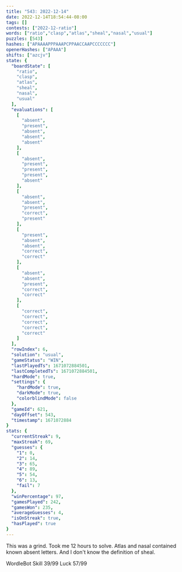 ```yaml
---
title: "543: 2022-12-14"
date: 2022-12-14T18:54:44-08:00
tags: []
contests: ["2022-12-ratio"]
words: ["ratio","clasp","atlas","sheal","nasal","usual"]
puzzles: [543]
hashes: ["APAAAAPPPAAAPCPPAACCAAPCCCCCCC"]
openerHashes: ["APAAA"]
shifts: ["azcjv"]
state: {
  "boardState": [
    "ratio",
    "clasp",
    "atlas",
    "sheal",
    "nasal",
    "usual"
  ],
  "evaluations": [
    [
      "absent",
      "present",
      "absent",
      "absent",
      "absent"
    ],
    [
      "absent",
      "present",
      "present",
      "present",
      "absent"
    ],
    [
      "absent",
      "absent",
      "present",
      "correct",
      "present"
    ],
    [
      "present",
      "absent",
      "absent",
      "correct",
      "correct"
    ],
    [
      "absent",
      "absent",
      "present",
      "correct",
      "correct"
    ],
    [
      "correct",
      "correct",
      "correct",
      "correct",
      "correct"
    ]
  ],
  "rowIndex": 6,
  "solution": "usual",
  "gameStatus": "WIN",
  "lastPlayedTs": 1671072884501,
  "lastCompletedTs": 1671072884501,
  "hardMode": true,
  "settings": {
    "hardMode": true,
    "darkMode": true,
    "colorblindMode": false
  },
  "gameId": 621,
  "dayOffset": 543,
  "timestamp": 1671072884
}
stats: {
  "currentStreak": 9,
  "maxStreak": 69,
  "guesses": {
    "1": 0,
    "2": 14,
    "3": 65,
    "4": 89,
    "5": 54,
    "6": 13,
    "fail": 7
  },
  "winPercentage": 97,
  "gamesPlayed": 242,
  "gamesWon": 235,
  "averageGuesses": 4,
  "isOnStreak": true,
  "hasPlayed": true
}
---
```

<!-- more -->
This was a grind. Took me 12 hours to solve. Atlas and nasal contained known absent letters. And I don't know the definition of sheal.

WordleBot
Skill 39/99
Luck 57/99
